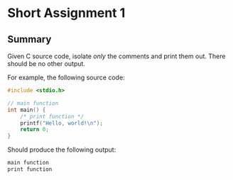 # Short Assignment 1

## Summary

Given C source code, isolate _only_ the comments and print them out.
There should be no other output.

For example, the following source code:

```c
#include <stdio.h>

// main function
int main() {
    /* print function */
    printf("Hello, world!\n");
    return 0;
}
```

Should produce the following output:

```txt
main function
print function
```
